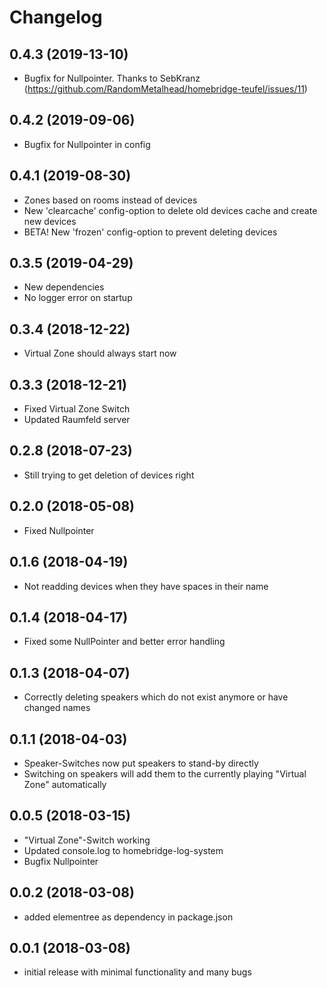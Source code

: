 # Changelog

## 0.4.3 (2019-13-10)
- Bugfix for Nullpointer. Thanks to SebKranz (https://github.com/RandomMetalhead/homebridge-teufel/issues/11)

## 0.4.2 (2019-09-06)
- Bugfix for Nullpointer in config

## 0.4.1 (2019-08-30)
- Zones based on rooms instead of devices
- New 'clearcache' config-option to delete old devices cache and create new devices
- BETA! New 'frozen' config-option to prevent deleting devices


## 0.3.5 (2019-04-29)
- New dependencies
- No logger error on startup

## 0.3.4 (2018-12-22)
- Virtual Zone should always start now

## 0.3.3 (2018-12-21)
- Fixed Virtual Zone Switch
- Updated Raumfeld server

## 0.2.8 (2018-07-23)
- Still trying to get deletion of devices right

## 0.2.0 (2018-05-08)
- Fixed Nullpointer

## 0.1.6 (2018-04-19)
- Not readding devices when they have spaces in their name

## 0.1.4 (2018-04-17)
- Fixed some NullPointer and better error handling

## 0.1.3 (2018-04-07)
- Correctly deleting speakers which do not exist anymore or have changed names

## 0.1.1 (2018-04-03)
- Speaker-Switches now put speakers to stand-by directly
- Switching on speakers will add them to the currently playing "Virtual Zone" automatically

## 0.0.5 (2018-03-15)
- "Virtual Zone"-Switch working
- Updated console.log to homebridge-log-system
- Bugfix Nullpointer

## 0.0.2 (2018-03-08)
- added elementree as dependency in package.json

## 0.0.1 (2018-03-08)
- initial release with minimal functionality and many bugs
